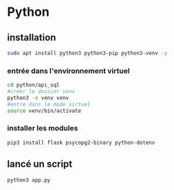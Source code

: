# Python
## installation
```bash
sudo apt install python3 python3-pip python3-venv -y
```

### entrée dans l'environnement virtuel
```bash
cd python/api_sql
#créer le dossier venv
python3 -m venv venv
#entre dans le mode virtuel
source venv/bin/activate
```

### installer les modules
```bash
pip3 install flask psycopg2-binary python-dotenv
```


## lancé un script
```bash
python3 app.py
```
